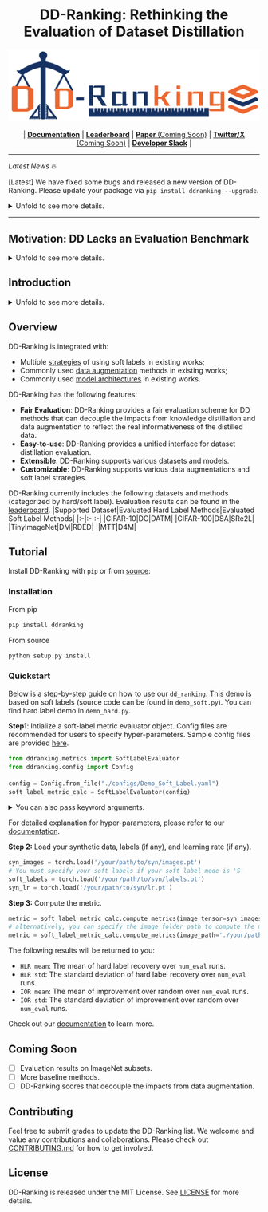# <center>DD-Ranking: Rethinking the Evaluation of Dataset Distillation</center>

<p align="center">
  <picture>
  <!-- Dark theme logo -->
    <source media="(prefers-color-scheme: dark)" srcset="static/logo.png">
    <!-- Light theme logo -->
    <img alt="DD-Ranking" src="static/logo.png"%>
  </picture>
</p>

<!-- <h3 align="center">
Fair and benchmark for dataset distillation.
</h3> -->
<p align="center">
| <a href="https://nus-hpc-ai-lab.github.io/DD-Ranking/"><b>Documentation</b></a> | <a href="https://huggingface.co/spaces/Soptq/DD-Ranking"><b>Leaderboard</b></a> | <a href=""><b>Paper </b> (Coming Soon)</a> | <a href=""><b>Twitter/X</b> (Coming Soon)</a> | <a href="https://join.slack.com/t/dd-ranking/shared_invite/zt-2xlcuq1mf-hmVcfrtqrIB3qXRjwgB03A"><b>Developer Slack</b></a> |
</p>


---

*Latest News* 🔥

[Latest] We have fixed some bugs and released a new version of DD-Ranking. Please update your package via `pip install ddranking --upgrade`.

<details>
<summary>Unfold to see more details.</summary>
<br>

- [2025/01] We have fixed some bugs and released a new version of DD-Ranking. Please update your package via `pip install ddranking --upgrade`.

- [2025/01] Our PyPI package is officially released! Users can now install DD-Ranking via `pip install ddranking`.

- [2024/12] We officially released DD-Ranking! DD-Ranking provides us a new benchmark decoupling the impacts from knowledge distillation and data augmentation.
</details>

---

## Motivation: DD Lacks an Evaluation Benchmark

<details>
<summary>Unfold to see more details.</summary>
<br>
Dataset Distillation (DD) aims to condense a large dataset into a much smaller one, which allows a model to achieve comparable performance after training on it. DD has gained extensive attention since it was proposed. With some foundational methods such as DC, DM, and MTT, various works have further pushed this area to a new standard with their novel designs.

![history](./static/history.png)

Notebaly, more and more methods are transitting from "hard label" to "soft label" in dataset distillation, especially during evaluation. **Hard labels** are categorical, having the same format of the real dataset. **Soft labels** are outputs of a pre-trained teacher model. 
Recently, Deng et al., pointed out that "a label is worth a thousand images". They showed analytically that soft labels are exetremely useful for accuracy improvement. 

However, since the essence of soft labels is **knowledge distillation**, we find that when applying the same evaluation method to randomly selected data, the test accuracy also improves significantly (see the figure above).

This makes us wonder: **Can the test accuracy of the model trained on distilled data reflect the real informativeness of the distilled data?**

Additionally, we have discoverd unfairness of using only test accuracy to demonstrate one's performance from the following three aspects:
1. Results of using hard and soft labels are not directly comparable since soft labels introduce teacher knowledge.
2. Strategies of using soft labels are diverse. For instance, different objective functions are used during evaluation, such as soft Cross-Entropy and Kullback–Leibler divergence. Also, one image may be mapped to one or multiple soft labels.
3. Different data augmentations are used during evaluation.

Motivated by this, we propose DD-Ranking, a new benchmark for DD evaluation. DD-Ranking provides a fair evaluation scheme for DD methods that can decouple the impacts from knowledge distillation and data augmentation to reflect the real informativeness of the distilled data.

</details>

## Introduction

<details>
<summary>Unfold to see more details.</summary>
<br>
DD-Ranking (DD, *i.e.*, Dataset Distillation) is an integrated and easy-to-use benchmark for dataset distillation. It aims to provide a fair evaluation scheme for DD methods that can decouple the impacts from knowledge distillation and data augmentation to reflect the real informativeness of the distilled data.

<!-- Hard label is tested -->
<!-- Keep the same compression ratio, comparing with random selection -->
### Benchmark

Revisit the original goal of dataset distillation: 
> The idea is to synthesize a small number of data points that do not need to come from the correct data distribution, but will, when given to the learning algorithm as training data, approximate the model trained on the original data. (Wang et al., 2020)
>

The evaluation method for DD-Ranking is grounded in the essence of dataset distillation, aiming to better reflect the informativeness of the synthesized data by assessing the following two aspects:  
1. The degree to which the original dataset is recovered under hard labels (hard label recovery): $\text{HLR}=\text{Acc.}{\text{full-hard}}-\text{Acc.}{\text{syn-hard}}$.  

2. The improvement over random selection when using personalized evaluation methods (improvement over random): $\text{IOR}=\text{Acc.}{\text{syn-any}}-\text{Acc.}{\text{rdm-any}}$.
$\text{Acc.}$ is the accuracy of models trained on different samples. Samples' marks are as follows:
- $\text{full-hard}$: Full dataset with hard labels;
- $\text{syn-hard}$: Synthetic dataset with hard labels;
- $\text{syn-any}$: Synthetic dataset with personalized evaluation methods (hard or soft labels);
- $\text{rdm-any}$: Randomly selected dataset (under the same compression ratio) with the same personalized evaluation methods.

DD-Ranking uses a weight sum of $\text{IOR}$ and $-\text{HLR}$ to rank different methods:
$\alpha = w\text{IOR}-(1-w)\text{HLR}, \quad w \in [0, 1]$

Formally, the **DD-Ranking Score (DDRS)** is defined as:
$(e^{\alpha}-e^{-1}) / (e - e^{-1})$

By default, we set $w = 0.5$ on the leaderboard, meaning that both $\text{IOR}$ and $\text{HLR}$ are equally important. Users can adjust the weights to emphasize one aspect on the leaderboard.

</details>

## Overview

DD-Ranking is integrated with:
<!-- Uniform Fair Labels: loss on soft label -->
<!-- Data Aug. -->
- Multiple [strategies](https://github.com/NUS-HPC-AI-Lab/DD-Ranking/tree/main/dd_ranking/loss) of using soft labels in existing works;
- Commonly used [data augmentation](https://github.com/NUS-HPC-AI-Lab/DD-Ranking/tree/main/dd_ranking/aug) methods in existing works;
- Commonly used [model architectures](https://github.com/NUS-HPC-AI-Lab/DD-Ranking/blob/main/dd_ranking/utils/networks.py) in existing works.

DD-Ranking has the following features:
- **Fair Evaluation**: DD-Ranking provides a fair evaluation scheme for DD methods that can decouple the impacts from knowledge distillation and data augmentation to reflect the real informativeness of the distilled data.
- **Easy-to-use**: DD-Ranking provides a unified interface for dataset distillation evaluation.
- **Extensible**: DD-Ranking supports various datasets and models.
- **Customizable**: DD-Ranking supports various data augmentations and soft label strategies.

DD-Ranking currently includes the following datasets and methods (categorized by hard/soft label). Evaluation results can be found in the [leaderboard](https://huggingface.co/spaces/Soptq/DD-Ranking).
|Supported Dataset|Evaluated Hard Label Methods|Evaluated Soft Label Methods|
|:-|:-|:-|
|CIFAR-10|DC|DATM|
|CIFAR-100|DSA|SRe2L|
|TinyImageNet|DM|RDED|
||MTT|D4M|



## Tutorial

Install DD-Ranking with `pip` or from [source](https://github.com/NUS-HPC-AI-Lab/DD-Ranking/tree/main):

### Installation

From pip

```bash
pip install ddranking
```

From source

```bash
python setup.py install
```
### Quickstart

Below is a step-by-step guide on how to use our `dd_ranking`. This demo is based on soft labels (source code can be found in `demo_soft.py`). You can find hard label demo in `demo_hard.py`.

**Step1**: Intialize a soft-label metric evaluator object. Config files are recommended for users to specify hyper-parameters. Sample config files are provided [here](https://github.com/NUS-HPC-AI-Lab/DD-Ranking/tree/main/configs).

```python
from ddranking.metrics import SoftLabelEvaluator
from ddranking.config import Config

config = Config.from_file("./configs/Demo_Soft_Label.yaml")
soft_label_metric_calc = SoftLabelEvaluator(config)
```

<details>
<summary>You can also pass keyword arguments.</summary>

```python
device = "cuda"
method_name = "DATM"                    # Specify your method name
ipc = 10                                # Specify your IPC
dataset = "CIFAR10"                     # Specify your dataset name
syn_data_dir = "./data/CIFAR10/IPC10/"  # Specify your synthetic data path
real_data_dir = "./datasets"            # Specify your dataset path
model_name = "ConvNet-3"                # Specify your model name
teacher_dir = "./teacher_models"		# Specify your path to teacher model chcekpoints
im_size = (32, 32)                      # Specify your image size
dsa_params = {                          # Specify your data augmentation parameters
    "prob_flip": 0.5,
    "ratio_rotate": 15.0,
    "saturation": 2.0,
    "brightness": 1.0,
    "contrast": 0.5,
    "ratio_scale": 1.2,
    "ratio_crop_pad": 0.125,
    "ratio_cutout": 0.5
}
save_path = f"./results/{dataset}/{model_name}/IPC{ipc}/dm_hard_scores.csv"

""" We only list arguments that usually need specifying"""
soft_label_metric_calc = SoftLabelEvaluator(
    dataset=dataset,
    real_data_path=real_data_dir, 
    ipc=ipc,
    model_name=model_name,
    soft_label_criterion='sce',  # Use Soft Cross Entropy Loss
    soft_label_mode='S',         # Use one-to-one image to soft label mapping
    data_aug_func='dsa',         # Use DSA data augmentation
    aug_params=dsa_params,       # Specify dsa parameters
    im_size=im_size,
    stu_use_torchvision=False,
    tea_use_torchvision=False,
    teacher_dir='./teacher_models',
    device=device,
    save_path=save_path
)
```
</details>

For detailed explanation for hyper-parameters, please refer to our <a href="">documentation</a>.

**Step 2:** Load your synthetic data, labels (if any), and learning rate (if any).

```python
syn_images = torch.load('/your/path/to/syn/images.pt')
# You must specify your soft labels if your soft label mode is 'S'
soft_labels = torch.load('/your/path/to/syn/labels.pt')
syn_lr = torch.load('/your/path/to/syn/lr.pt')
```

**Step 3:** Compute the metric.

```python
metric = soft_label_metric_calc.compute_metrics(image_tensor=syn_images, soft_labels=soft_labels, syn_lr=syn_lr)
# alternatively, you can specify the image folder path to compute the metric
metric = soft_label_metric_calc.compute_metrics(image_path='./your/path/to/syn/images', soft_labels=soft_labels, syn_lr=syn_lr)
```

The following results will be returned to you:
- `HLR mean`: The mean of hard label recovery over `num_eval` runs.
- `HLR std`: The standard deviation of hard label recovery over `num_eval` runs.
- `IOR mean`: The mean of improvement over random over `num_eval` runs.
- `IOR std`: The standard deviation of improvement over random over `num_eval` runs.
<!-- - `IOR/HLR mean`: The mean of IOR/HLR over `num_eval` runs.
- `IOR/HLR std`: The standard deviation of IOR/HLR over `num_eval` runs. -->

Check out our <span style="color: #ff0000;">[documentation](https://nus-hpc-ai-lab.github.io/DD-Ranking/)</span> to learn more.

## Coming Soon

- [ ] Evaluation results on ImageNet subsets.
- [ ] More baseline methods.
- [ ] DD-Ranking scores that decouple the impacts from data augmentation.

## Contributing

<!-- Only PR for the 1st version of DD-Ranking -->
Feel free to submit grades to update the DD-Ranking list. We welcome and value any contributions and collaborations.
Please check out [CONTRIBUTING.md](./CONTRIBUTING.md) for how to get involved.


<!-- ## Team

### Developers:

<div style="column-count: 2;">

- [Zekai Li](https://lizekai-richard.github.io/) (Project Lead)
- [Xinhao Zhong](https://ndhg1213.github.io/)
- [Zhiyuan Liang](https://jerryliang24.github.io/)
- [Yuhao Zhou](https://github.com/Soptq)
- [Mingjia Shi](https://bdemo.github.io/homepage/)
- Ziqiao Wang
- [Wangbo Zhao](https://wangbo-zhao.github.io/)
- [Xuanlei Zhao](https://oahzxl.github.io/)
- [Haonan Wang](https://charles-haonan-wang.me/)
</div>

### Advisors:
<div style="column-count: 2;">

- [Dai Liu](https://scholar.google.com/citations?user=3aWKpkQAAAAJ&hl=en)
- [Ziheng Qin](https://henryqin1997.github.io/ziheng_qin/)
- [Kaipeng Zhang](https://kpzhang93.github.io/)
- [Zheng Zhu](http://www.zhengzhu.net/)
- [Zhangyang Wang](https://vita-group.github.io/)
- [Bo Zhao](https://www.bozhao.me/)
- [Yang You](https://www.comp.nus.edu.sg/~youy/)
- [Kai Wang](https://kaiwang960112.github.io/)

</div> -->

## License

DD-Ranking is released under the MIT License. See [LICENSE](./LICENSE) for more details.

<!-- ## Acknowledgement

DD-Ranking is a community project. The compute resources for development and testing are supported by the following organizations. Thanks for your support! -->

<!-- Note: Please sort them in alphabetical order. -->
<!-- Note: Please keep these consistent with docs/source/community/sponsors.md -->

<!-- - First Org.

We also have an official fundraising venue through <span style="color: #ff0000;">[TODO]：</span>[the collection website](). We plan to use the fund to support the development, maintenance, and adoption of DD-Ranking. -->

<!-- Paper to be added -->
<!-- If a pre-print is wanted, a digital asset could be released first. -->

<!-- ## Citation

If you use DD-Ranking for your research, please cite our [paper]():
```bibtex
@inproceedings{,
  title={DD-Ranking: },
  author={},
  booktitle={},
  year={2024}
}
```

<!-- ## Contact Us

**Community Discussions**: Engage with other users on <span style="color: #ff0000;">[TODO]：</span>[Discord]() for discussions.

**Coordination of Contributions and Development**: Use <span style="color: #ff0000;">[TODO]：</span>[Slack]() for coordinating contributions and managing development efforts.

**Collaborations and Partnerships**: For exploring collaborations or partnerships, reach out via <span style="color: #ff0000;">[TODO]：</span>[email]().

**Technical Queries and Feature Requests**: Utilize GitHub issues or discussions for addressing technical questions and proposing new features.

**Security Disclosures**: Report security vulnerabilities through GitHub's security advisory feature. -->
